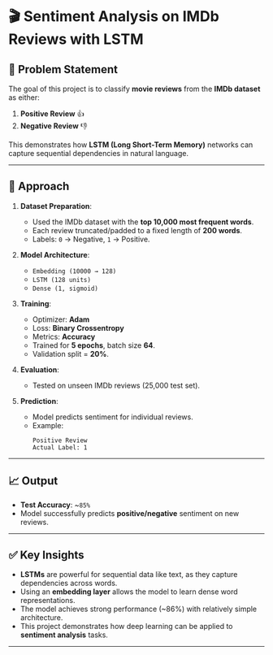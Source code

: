 # 🎬 Sentiment Analysis on IMDb Reviews with LSTM

## 📝 Problem Statement
The goal of this project is to classify **movie reviews** from the **IMDb dataset** as either:
1. **Positive Review** 👍  
2. **Negative Review** 👎  

This demonstrates how **LSTM (Long Short-Term Memory)** networks can capture sequential dependencies in natural language.

---

## 🔎 Approach
1. **Dataset Preparation**:
   - Used the IMDb dataset with the **top 10,000 most frequent words**.  
   - Each review truncated/padded to a fixed length of **200 words**.  
   - Labels: `0` → Negative, `1` → Positive.  

2. **Model Architecture**:
   - `Embedding (10000 → 128)`  
   - `LSTM (128 units)`  
   - `Dense (1, sigmoid)`  

3. **Training**:
   - Optimizer: **Adam**  
   - Loss: **Binary Crossentropy**  
   - Metrics: **Accuracy**  
   - Trained for **5 epochs**, batch size **64**.  
   - Validation split = **20%**.  

4. **Evaluation**:
   - Tested on unseen IMDb reviews (25,000 test set).  

5. **Prediction**:
   - Model predicts sentiment for individual reviews.  
   - Example:  
     ```
     Positive Review
     Actual Label: 1
     ```

---

## 📈 Output
- **Test Accuracy**: ~`85%`  
- Model successfully predicts **positive/negative** sentiment on new reviews.  

---

## ✅ Key Insights
- **LSTMs** are powerful for sequential data like text, as they capture dependencies across words.  
- Using an **embedding layer** allows the model to learn dense word representations.  
- The model achieves strong performance (~86%) with relatively simple architecture.  
- This project demonstrates how deep learning can be applied to **sentiment analysis** tasks.  

---
